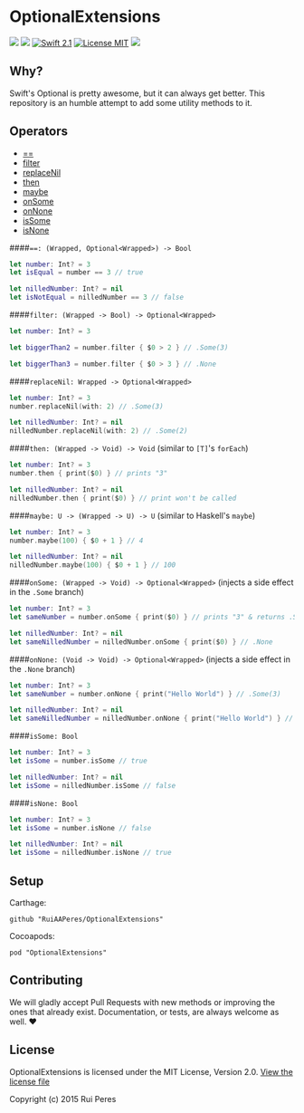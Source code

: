 # OptionalExtensions

![](https://travis-ci.org/RuiAAPeres/OptionalExtensions.svg?branch=master)
<a href="https://github.com/Carthage/Carthage"><img src="https://img.shields.io/badge/Carthage-compatible-4BC51D.svg?style=flat"></a>
[![Swift 2.1](https://img.shields.io/badge/Swift-2.1-orange.svg?style=flat)](https://developer.apple.com/swift/)
[![License MIT](https://img.shields.io/badge/License-MIT-lightgrey.svg?style=flat)](https://opensource.org/licenses/MIT)
![](https://camo.githubusercontent.com/410f44c161ebf367eacb1fcce9121e336e211bc6/68747470733a2f2f696d672e736869656c64732e696f2f62616467652f506c6174666f726d2d696f732532302537432532306f737825323025374325323077617463686f7325323025374325323074766f732d6c69676874677265792e7376673f7374796c653d666c6174)

Why?
----

Swift's Optional is pretty awesome, but it can always get better. This repository is an humble attempt to add some utility methods to it.

Operators
--------

* [==](https://github.com/RuiAAPeres/OptionalExtensions#-wrapped-optionalwrapped---bool)
* [filter](https://github.com/RuiAAPeres/OptionalExtensions#filter-wrapped---bool---optionalwrapped)
* [replaceNil](https://github.com/RuiAAPeres/OptionalExtensions#replacenil-wrapped---optionalwrapped)
* [then](https://github.com/RuiAAPeres/OptionalExtensions#then-wrapped---void---void-similar-to-ts-foreach)
* [maybe](https://github.com/RuiAAPeres/OptionalExtensions#maybe-u---wrapped---u---u-similar-to-haskells-maybe)
* [onSome](https://github.com/RuiAAPeres/OptionalExtensions#onsome-wrapped---void---optionalwrapped-injects-a-side-effect-in-the-some-branch)
* [onNone](https://github.com/RuiAAPeres/OptionalExtensions#onnone-void---void---optionalwrapped-injects-a-side-effect-in-the-none-branch)
* [isSome](https://github.com/RuiAAPeres/OptionalExtensions#issome-bool)
* [isNone](https://github.com/RuiAAPeres/OptionalExtensions#isnone-bool)


####`==: (Wrapped, Optional<Wrapped>) -> Bool`

```swift
let number: Int? = 3
let isEqual = number == 3 // true

let nilledNumber: Int? = nil
let isNotEqual = nilledNumber == 3 // false
```

####`filter: (Wrapped -> Bool) -> Optional<Wrapped>`

```swift
let number: Int? = 3

let biggerThan2 = number.filter { $0 > 2 } // .Some(3)

let biggerThan3 = number.filter { $0 > 3 } // .None
```

####`replaceNil: Wrapped -> Optional<Wrapped>`

```swift
let number: Int? = 3
number.replaceNil(with: 2) // .Some(3)

let nilledNumber: Int? = nil
nilledNumber.replaceNil(with: 2) // .Some(2)
```

####`then: (Wrapped -> Void) -> Void` (similar to `[T]`'s `forEach`)

```swift
let number: Int? = 3
number.then { print($0) } // prints "3"

let nilledNumber: Int? = nil
nilledNumber.then { print($0) } // print won't be called
```

####`maybe: U -> (Wrapped -> U) -> U` (similar to Haskell's `maybe`)

```swift
let number: Int? = 3
number.maybe(100) { $0 + 1 } // 4

let nilledNumber: Int? = nil
nilledNumber.maybe(100) { $0 + 1 } // 100
```

####`onSome: (Wrapped -> Void) -> Optional<Wrapped>` (injects a side effect in the `.Some` branch)

```swift
let number: Int? = 3
let sameNumber = number.onSome { print($0) } // prints "3" & returns .Some(3)

let nilledNumber: Int? = nil
let sameNilledNumber = nilledNumber.onSome { print($0) } // .None
```

####`onNone: (Void -> Void) -> Optional<Wrapped>` (injects a side effect in the `.None` branch)

```swift
let number: Int? = 3
let sameNumber = number.onNone { print("Hello World") } // .Some(3)

let nilledNumber: Int? = nil
let sameNilledNumber = nilledNumber.onNone { print("Hello World") } // prints "Hello World" & returns .None
```

####`isSome: Bool`

```swift
let number: Int? = 3
let isSome = number.isSome // true

let nilledNumber: Int? = nil
let isSome = nilledNumber.isSome // false
```

####`isNone: Bool`

```swift
let number: Int? = 3
let isSome = number.isNone // false

let nilledNumber: Int? = nil
let isSome = nilledNumber.isNone // true
```

Setup
-----

Carthage:

```
github "RuiAAPeres/OptionalExtensions"
```

Cocoapods:

```
pod "OptionalExtensions"
```

Contributing
-----------

We will gladly accept Pull Requests with new methods or improving the ones that already exist. Documentation, or tests, are always welcome as well. ❤️

License
-------

OptionalExtensions is licensed under the MIT License, Version 2.0. [View the license file](LICENSE)

Copyright (c) 2015 Rui Peres
